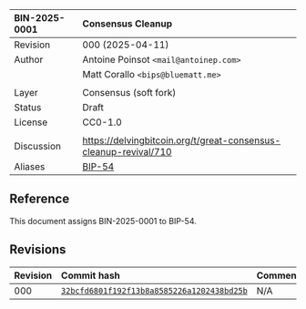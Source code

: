 | BIN-2025-0001 | Consensus Cleanup
| :------------ | :----------------
| Revision      | 000 (2025-04-11)
| Author        | Antoine Poinsot `<mail@antoinep.com>`
|               | Matt Corallo `<bips@bluematt.me>`
| |
| Layer         | Consensus (soft fork)
| Status        | Draft
| License       | CC0-1.0
| |
| Discussion    | https://delvingbitcoin.org/t/great-consensus-cleanup-revival/710
| Aliases       | [BIP-54](https://github.com/bitcoin/bips/blob/32bcfd6801f192f13b8a8585226a1202438bd25b/bip-0054.md)

## Reference

This document assigns BIN-2025-0001 to BIP-54.

## Revisions

| Revision | Commit hash | Commentary
| :------- | :---------- | :----
| 000      | [`32bcfd6801f192f13b8a8585226a1202438bd25b`](https://github.com/bitcoin/bips/blob/32bcfd6801f192f13b8a8585226a1202438bd25b/bip-0054.md) | N/A

